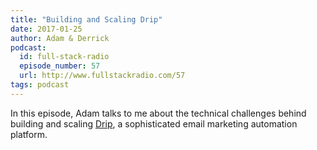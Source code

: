 ```yaml
---
title: "Building and Scaling Drip"
date: 2017-01-25
author: Adam & Derrick
podcast:
  id: full-stack-radio
  episode_number: 57
  url: http://www.fullstackradio.com/57
tags: podcast
---
```


In this episode, Adam talks to me about the technical challenges behind building and scaling [Drip](https://www.drip.com), a sophisticated email marketing automation platform.
